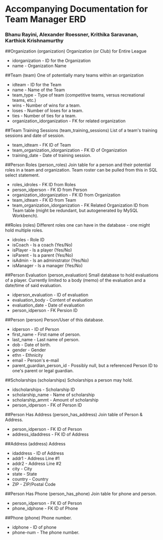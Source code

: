 # Accompanying Documentation for Team Manager ERD
### Bhanu Rayini, Alexander Roessner, Krithika Saravanan, Karthick Krishnamurthy

##Organization (organization)
Organization (or Club) for Entire League
* idorganization - ID for the Organization
* name - Organization Name

##Team (team)
One of potentially many teams within an organization
* idteam - ID for the Team
* name - Name of the Team
* team_type - Type of team (competitive teams, versus recreational teams, etc.)
* wins - Number of wins for a team.
* loses - Number of loses for a team.
* ties - Number of ties for a team.
* organization_idorganization - FK for related organization

##Team Training Sessions (team_training_sessions)
List of a team's training sessions and date of session.
* team_idteam - FK ID of Team
* team_organization_idorganization - FK ID of Organization
* training_date - Date of training session.

##Person Roles (person_roles)
Join table for a person and their potential roles in a team and organization. Team roster can be pulled from this in SQL select statement.
* roles_idroles - FK ID from Roles
* person_idperson - FK ID from Person
* organization_idorganization - FK ID from Organization
* team_idteam - FK ID from Team
* team_organization_idorganization - FK Related Organization ID from Team table (might be redundant, but autogenerated by MySQL Workbench).

##Roles (roles)
Different roles one can have in the database - one might hold multiple roles.
* idroles - Role ID
* isCoach - Is a coach (Yes/No)
* isPlayer - Is a player (Yes/No)
* isParent - Is a parent (Yes/No)
* isAdmin - Is an administrator (Yes/No)
* isManager - Is a manager (Yes/No)

##Person Evaluation (person_evaluation)
Small database to hold evaluations of a player. Currently limited to a body (memo) of the evaluation and a date/time of said evaluation.
* idperson_evaluation - ID of evaluation
* evaluation_body - Content of evaluation
* evaluation_date - Date of evaluation
* person_idperson - FK Persion ID

##Person (person)
Person/User of this database.
* idperson - ID of Person
* first_name - First name of person.
* last_name - Last name of person.
* dob - Date of birth.
* gender - Gender
* ethn - Ethnicity
* email - Person's e-mail
* parent_guardian_person_id - Possibly null, but a referenced Person ID to one's parent or legal guardian.

##Scholarships (scholarships)
Scholarships a person may hold.
* idscholarships - Scholarship ID
* scholarship_name - Name of scholarship
* scholarship_ammt - Amount of scholarship
* person_idperson - FK of Person ID

##Person Has Address (person_has_address)
Join table of Person & Address.
* person_idperson - FK ID of Person
* address_idaddress - FK ID of Address

##Address (address)
Address
* idaddress - ID of Address
* addr1 - Address Line #1
* addr2 - Address Line #2
* city - City
* state - State
* country - Country
* ZIP - ZIP/Postal Code

##Person Has Phone (person_has_phone)
Join table for phone and person.
* person_idperson - FK ID of Person
* phone_idphone - FK ID of Phone

##Phone (phone)
Phone number.
* idphone - ID of phone
* phone-num - The phone number.
